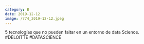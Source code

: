 ```yaml
--- 
category: B 
date: 2019-12-12 
image: /774_2019-12-12.jpeg 
--- 
```


5 tecnologías que no pueden faltar en un entorno de data Science. #DELOITTE #DATASCIENCE